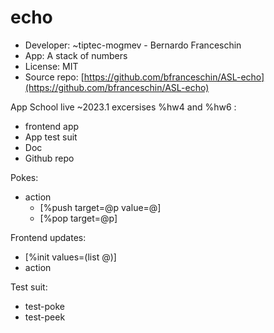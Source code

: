 # echo

- Developer: ~tiptec-mogmev - Bernardo Franceschin
- App: A stack of numbers
- License: MIT
- Source repo: [https://github.com/bfranceschin/ASL-echo](https://github.com/bfranceschin/ASL-echo)

App School live ~2023.1 excersises %hw4 and %hw6 :
- frontend app
- App test suit
- Doc
- Github repo

Pokes:
- action 
    - [%push target=@p value=@]
    - [%pop target=@p]

Frontend updates:
- [%init values=(list @)]
- action

Test suit:
- test-poke
- test-peek